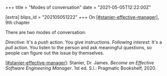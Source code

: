 +++
title = "Modes of conversation"
date = "2021-05-05T12:22:00Z"

[extra]
blips_id = "202105051222"
+++
On [[#stanier-effective-manager](/blips/tags/stanier-effective-manager)], 9th chapter

There are two modes of conversation:

*Directive*: It's a *push* action. You give instructions.
*Following interest*: It's a *pull* action. You listen to the person and ask meaningful questions, so people can figure out the issue by themselves.

[[#stanier-effective-manager](/blips/tags/stanier-effective-manager)]: Stanier, Dr. James. _Become an Effective Software Engineering Manager_. 1st ed. S.l.: Pragmatic Bookshelf, 2020.

